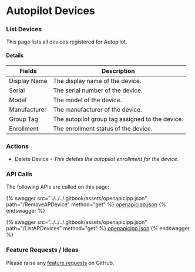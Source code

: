 # Autopilot Devices

### List Devices

This page lists all devices registered for Autopilot.

#### Details <a href="#listdevices-details" id="listdevices-details"></a>

| Fields       | Description                                     |
| ------------ | ----------------------------------------------- |
| Display Name | The display name of the device.                 |
| Serial       | The serial number of the device.                |
| Model        | The model of the device.                        |
| Manufacturer | The manufacturer of the device.                 |
| Group Tag    | The autopilot group tag assigned to the device. |
| Enrollment   | The enrollment status of the device.            |

### Actions

* Delete Device - _This deletes the autopilot enrollment for the device._

### API Calls

The following APIs are called on this page:

{% swagger src="../../../.gitbook/assets/openapicipp.json" path="/RemoveAPDevice" method="get" %}
[openapicipp.json](../../../.gitbook/assets/openapicipp.json)
{% endswagger %}

{% swagger src="../../../.gitbook/assets/openapicipp.json" path="/ListAPDevices" method="get" %}
[openapicipp.json](../../../.gitbook/assets/openapicipp.json)
{% endswagger %}

### Feature Requests / Ideas

Please raise any [feature requests](https://github.com/KelvinTegelaar/CIPP/issues/new?assignees=\&labels=\&template=feature\_request.md\&title=FEATURE+REQUEST%3A+) on GitHub.
